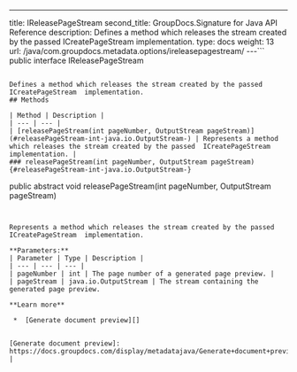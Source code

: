 ---
title: IReleasePageStream
second_title: GroupDocs.Signature for Java API Reference
description: Defines a method which releases the stream created by the passed ICreatePageStream implementation.
type: docs
weight: 13
url: /java/com.groupdocs.metadata.options/ireleasepagestream/
---```
public interface IReleasePageStream
```

Defines a method which releases the stream created by the passed  ICreatePageStream  implementation.
## Methods

| Method | Description |
| --- | --- |
| [releasePageStream(int pageNumber, OutputStream pageStream)](#releasePageStream-int-java.io.OutputStream-) | Represents a method which releases the stream created by the passed  ICreatePageStream  implementation. |
### releasePageStream(int pageNumber, OutputStream pageStream) {#releasePageStream-int-java.io.OutputStream-}
```
public abstract void releasePageStream(int pageNumber, OutputStream pageStream)
```


Represents a method which releases the stream created by the passed  ICreatePageStream  implementation.

**Parameters:**
| Parameter | Type | Description |
| --- | --- | --- |
| pageNumber | int | The page number of a generated page preview. |
| pageStream | java.io.OutputStream | The stream containing the generated page preview.

**Learn more**

 *  [Generate document preview][]


[Generate document preview]: https://docs.groupdocs.com/display/metadatajava/Generate+document+preview |


